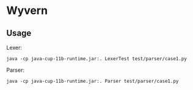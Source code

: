 # Wyvern

## Usage
Lexer:

```
java -cp java-cup-11b-runtime.jar:. LexerTest test/parser/case1.py
```

Parser:

```
java -cp java-cup-11b-runtime.jar:. Parser test/parser/case1.py
```
